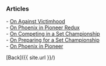 ### Articles

\- [On Against Victimhood](./on-against-victimhood.md)  
\- [On Phoenix in Pioneer Redux](./on-phoenix-redux.md)  
\- [On Competing in a Set Championship](./set-championship-participation.md)  
\- [On Preparing for a Set Championship](./set-championship-prep.md)  
\- [On Phoenix in Pioneer](./on-phoenix.md)

[Back]({{ site.url }}/)